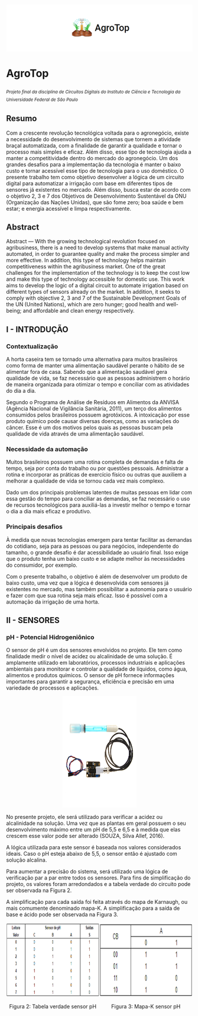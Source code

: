 <p align="center">
  <img src="banner-git.png" >
</p>

# AgroTop
<sub>*Projeto final da disciplina de Circuitos Digitais do Instituto de Ciência e Tecnologia da Universidade Federal de São Paulo*<sub>

## Resumo ##
Com a crescente revolução tecnológica voltada para o agronegócio, existe a necessidade do desenvolvimento de sistemas que tornem a atividade braçal automatizada, com a finalidade de garantir a qualidade e tornar o processo mais simples e eficaz. Além disso, esse tipo de tecnologia ajuda a manter a competitividade dentro do mercado do agronegócio. Um dos grandes desafios para a implementação da tecnologia é manter o baixo custo e tornar acessível esse tipo de tecnologia para o uso doméstico. O presente trabalho tem como objetivo desenvolver a lógica de um circuito digital para automatizar a irrigação com base em diferentes tipos de sensores já existentes no mercado. Além disso, busca estar de acordo com o objetivo 2, 3 e 7 dos Objetivos de Desenvolvimento Sustentável da ONU (Organização das Nações Unidas), que são fome zero; boa saúde e bem estar; e energia acessível e limpa respectivamente.

## Abstract ##
Abstract —  With the growing technological revolution focused on agribusiness, there is a need to develop systems that make manual activity automated, in order to guarantee quality and make the process simpler and more effective. In addition, this type of technology helps maintain competitiveness within the agribusiness market. One of the great challenges for the implementation of the technology is to keep the cost low and make this type of technology accessible for domestic use. This work aims to develop the logic of a digital circuit to automate irrigation based on different types of sensors already on the market. In addition, it seeks to comply with objective 2, 3 and 7 of the Sustainable Development Goals of the UN (United Nations), which are zero hunger; good health and well-being; and affordable and clean energy respectively.

## I - INTRODUÇÃO ##
### Contextualização ###
A horta caseira tem se tornado uma alternativa para muitos brasileiros como forma de manter uma alimentação saudável perante o hábito de se alimentar fora de casa. Sabendo que a alimentação saudável gera qualidade de vida, se faz necessário que as pessoas administrem o horário de maneira organizada para otimizar o tempo e conciliar com as atividades do dia a dia.

Segundo o Programa de Análise de Resíduos em Alimentos da ANVISA (Agência Nacional de Vigilância Sanitária, 2011), um terço dos alimentos consumidos pelos brasileiros possuem agrotóxicos. A intoxicação por esse produto químico pode causar diversas doenças, como as variações do câncer. Esse é um dos motivos pelos quais as pessoas buscam pela qualidade de vida através de uma alimentação saudável.

### Necessidade da automação ###
Muitos brasileiros possuem uma rotina completa de demandas e falta de tempo, seja por conta do trabalho ou por questões pessoais. Administrar a rotina e incorporar as práticas de exercício físico ou outras que auxiliem a melhorar a qualidade de vida se tornou cada vez mais complexo.

Dado um dos principais problemas latentes de muitas pessoas em lidar com essa gestão do tempo para conciliar as demandas, se faz necessário o uso de recursos tecnológicos para auxiliá-las a investir melhor o tempo e tornar o dia a dia mais eficaz e produtivo. 

### Principais desafios ###
À medida que novas tecnologias emergem para tentar facilitar as demandas do cotidiano, seja para as pessoas ou para negócios, independente do tamanho, o grande desafio é dar acessibilidade ao usuário final. Isso exige que o produto tenha um baixo custo e se adapte melhor às necessidades do consumidor, por exemplo.

Com o presente trabalho, o objetivo é além de desenvolver um produto de baixo custo, uma vez que a lógica é desenvolvida com sensores já existentes no mercado, mas também possibilitar a autonomia para o usuário e fazer com que sua rotina seja mais eficaz. Isso é possível com a automação da irrigação de uma horta.

## II - SENSORES ##
### pH - Potencial Hidrogeniônico ###
O sensor de pH é um dos sensores envolvidos no projeto. Ele tem como finalidade medir o nível de acidez ou alcalinidade de uma solução. É amplamente utilizado em laboratórios, processos industriais e aplicações ambientais para monitorar e controlar a qualidade de líquidos, como água, alimentos e produtos químicos. O sensor de pH fornece informações importantes para garantir a segurança, eficiência e precisão em uma variedade de processos e aplicações.

<p align="center">
  <img src="sensor-ph.png" alt="Figura 1" width="200" height="300">
</p>

No presente projeto, ele será utilizado para verificar a acidez ou alcalinidade na solução. Uma vez que as plantas em geral possuem o seu desenvolvimento máximo entre um pH de 5,5 e 6,5 e à medida que elas crescem esse valor pode ser alterado (SOUZA, Silva Allef, 2016).

A lógica utilizada para este sensor é baseada nos valores considerados ideais. Caso o pH esteja abaixo de 5,5, o sensor então é ajustado com solução alcalina.

Para aumentar a precisão do sistema, será utilizado uma lógica de verificação par a par entre todos os sensores. Para fins de simplificação do projeto, os valores foram arredondados e a tabela verdade do circuito pode ser observada na Figura 2.

A simplificação para cada saída foi feita através do mapa de Karnaugh, ou mais comumente denominado mapa-K. A simplificação para a saída de base e ácido pode ser observada na Figura 3.

<div style="display: flex; align-items: center;">
  <div>
    <img src="tabela-verdade-ph.png" alt="Imagem 2" width="300" height="200">
    <p align="center">Figura 2: Tabela verdade sensor pH</p>
  </div>
  <div>
    <img src="mapa-k-ph.png" alt="Imagem 3" width="300" height="200">
    <p align="center">Figura 3: Mapa-K sensor pH</p>
  </div>
</div>
